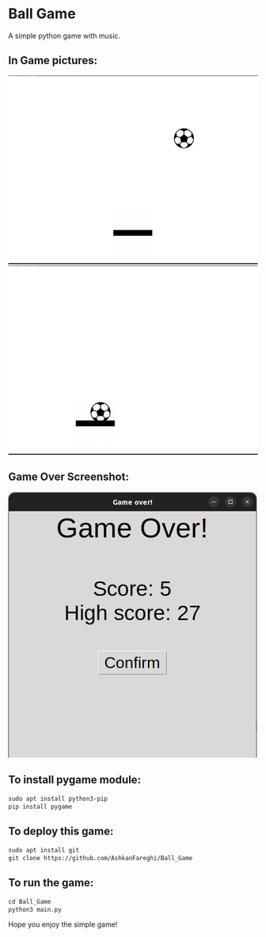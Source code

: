 
# Ball Game
A simple python game with music.

## In Game pictures:

![](screen-shots/Screenshot1.png)
![](screen-shots/Screenshot3.png)

## Game Over Screenshot:

![](screen-shots/Screenshot2.png)

## To install pygame module:

    sudo apt install python3-pip
    pip install pygame   

## To deploy this game:

    sudo apt install git
    git clone https://github.com/AshkanFareghi/Ball_Game
## To run the game:

    cd Ball_Game
    python3 main.py

Hope you enjoy the simple game!
